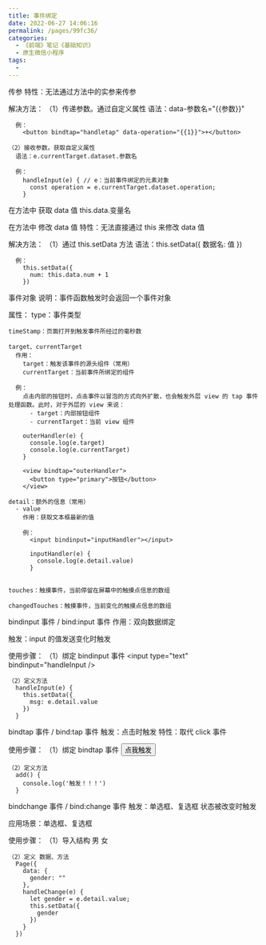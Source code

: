 ```yaml
---
title: 事件绑定
date: 2022-06-27 14:06:16
permalink: /pages/99fc36/
categories:
  - 《前端》笔记《基础知识》
  - 原生微信小程序
tags:
  - 
---
```

传参
  特性：无法通过方法中的实参来传参

  解决方法：
    （1）传递参数。通过自定义属性
      语法：data-参数名="{{参数}}"

      例：
        <button bindtap="handletap" data-operation="{{1}}">+</button>

    （2）接收参数。获取自定义属性
      语法：e.currentTarget.dataset.参数名

      例：
        handleInput(e) { // e：当前事件绑定的元素对象
          const operation = e.currentTarget.dataset.operation;
        }

在方法中 获取 data 值
  this.data.变量名

在方法中 修改 data 值
  特性：无法直接通过 this 来修改 data 值

  解决方法：
    （1）通过 this.setData 方法
      语法：this.setData({ 数据名: 值 })

      例：
        this.setData({
          num: this.data.num + 1
        })

事件对象
  说明：事件函数触发时会返回一个事件对象

  属性：
    type：事件类型

    timeStamp：页面打开到触发事件所经过的毫秒数

    target、currentTarget
      作用：
        target：触发该事件的源头组件（常用）
        currentTarget：当前事件所绑定的组件

      例：
        点击内部的按钮时，点击事件以冒泡的方式向外扩散，也会触发外层 view 的 tap 事件处理函数。此时，对于外层的 view 来说：
          - target：内部按钮组件
          - currentTarget：当前 view 组件

        outerHandler(e) {
          console.log(e.target)
          console.log(e.currentTarget)
        }

        <view bindtap="outerHandler">
          <button type="primary">按钮</button>
        </view>

    detail：额外的信息（常用）
      - value
        作用：获取文本框最新的值

        例：
          <input bindinput="inputHandler"></input>

          inputHandler(e) {
            console.log(e.detail.value)
          }


    touches：触摸事件，当前停留在屏幕中的触摸点信息的数组

    changedTouches：触摸事件，当前变化的触摸点信息的数组

bindinput 事件 / bind:input 事件
  作用：双向数据绑定

  触发：input 的值发送变化时触发

  使用步骤：
    （1）绑定 bindinput 事件
      <input type="text" bindinput="handleInput />

    （2）定义方法
      handleInput(e) {
        this.setData({
          msg: e.detail.value
        })
      }

bindtap 事件 / bind:tap 事件
  触发：点击时触发
  特性：取代 click 事件

  使用步骤：
    （1）绑定 bindtap 事件
      <button bindtap="add">点我触发</button>

    （2）定义方法
      add() {
        console.log('触发！！！')
      }

bindchange 事件 / bind:change 事件
  触发：单选框、复选框 状态被改变时触发

  应用场景：单选框、复选框

  使用步骤：
    （1）导入结构
      <radio-group bindchange="handleChange">
        <radio value="male">男</radio>
        <radio value="female">女</radio>
      </radio-group>

    （2）定义 数据、方法
      Page({
        data: {
          gender: ""
        },
        handleChange(e) {
          let gender = e.detail.value;
          this.setData({
            gender
          })
        }
      })